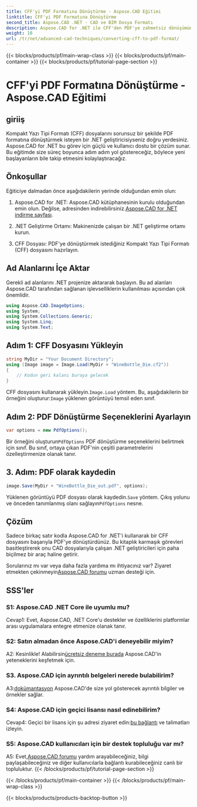 ```yaml
---
title: CFF'yi PDF Formatına Dönüştürme - Aspose.CAD Eğitimi
linktitle: CFF'yi PDF Formatına Dönüştürme
second_title: Aspose.CAD .NET - CAD ve BIM Dosya Formatı
description: Aspose.CAD for .NET ile CFF'den PDF'ye zahmetsiz dönüşümün kilidini açın. Adım adım kılavuzumuzu takip edin.
weight: 10
url: /tr/net/advanced-cad-techniques/converting-cff-to-pdf-format/
---
```


{{< blocks/products/pf/main-wrap-class >}}
{{< blocks/products/pf/main-container >}}
{{< blocks/products/pf/tutorial-page-section >}}

# CFF'yi PDF Formatına Dönüştürme - Aspose.CAD Eğitimi

## giriiş

Kompakt Yazı Tipi Formatı (CFF) dosyalarını sorunsuz bir şekilde PDF formatına dönüştürmek isteyen bir .NET geliştiricisiyseniz doğru yerdesiniz. Aspose.CAD for .NET bu görev için güçlü ve kullanıcı dostu bir çözüm sunar. Bu eğitimde size süreç boyunca adım adım yol göstereceğiz, böylece yeni başlayanların bile takip etmesini kolaylaştıracağız.

## Önkoşullar

Eğiticiye dalmadan önce aşağıdakilerin yerinde olduğundan emin olun:

1. Aspose.CAD for .NET: Aspose.CAD kütüphanesinin kurulu olduğundan emin olun. Değilse, adresinden indirebilirsiniz.[Aspose.CAD for .NET indirme sayfası](https://releases.aspose.com/cad/net/).

2. .NET Geliştirme Ortamı: Makinenizde çalışan bir .NET geliştirme ortamı kurun.

3. CFF Dosyası: PDF'ye dönüştürmek istediğiniz Kompakt Yazı Tipi Formatı (CFF) dosyasını hazırlayın.

## Ad Alanlarını İçe Aktar

Gerekli ad alanlarını .NET projenize aktararak başlayın. Bu ad alanları Aspose.CAD tarafından sağlanan işlevselliklerin kullanılması açısından çok önemlidir.

```csharp
using Aspose.CAD.ImageOptions;
using System;
using System.Collections.Generic;
using System.Linq;
using System.Text;
```

## Adım 1: CFF Dosyasını Yükleyin

```csharp
string MyDir = "Your Document Directory";
using (Image image = Image.Load(MyDir + "WineBottle_Die.cf2"))
{
    // Kodun geri kalanı buraya gelecek
}
```

 CFF dosyasını kullanarak yükleyin.`Image.Load` yöntem. Bu, aşağıdakilerin bir örneğini oluşturur:`Image` yüklenen görüntüyü temsil eden sınıf.

## Adım 2: PDF Dönüştürme Seçeneklerini Ayarlayın

```csharp
var options = new PdfOptions();
```

 Bir örneğini oluşturun`PdfOptions` PDF dönüştürme seçeneklerini belirtmek için sınıf. Bu sınıf, ortaya çıkan PDF'nin çeşitli parametrelerini özelleştirmenize olanak tanır.

## 3. Adım: PDF olarak kaydedin

```csharp
image.Save(MyDir + "WineBottle_Die_out.pdf", options);
```

 Yüklenen görüntüyü PDF dosyası olarak kaydedin.`Save` yöntem. Çıkış yolunu ve önceden tanımlanmış olanı sağlayın`PdfOptions` nesne.

## Çözüm

Sadece birkaç satır kodla Aspose.CAD for .NET'i kullanarak bir CFF dosyasını başarıyla PDF'ye dönüştürdünüz. Bu kitaplık karmaşık görevleri basitleştirerek onu CAD dosyalarıyla çalışan .NET geliştiricileri için paha biçilmez bir araç haline getirir.

 Sorularınız mı var veya daha fazla yardıma mı ihtiyacınız var? Ziyaret etmekten çekinmeyin[Aspose.CAD forumu](https://forum.aspose.com/c/cad/19) uzman desteği için.

## SSS'ler

### S1: Aspose.CAD .NET Core ile uyumlu mu?

Cevap1: Evet, Aspose.CAD, .NET Core'u destekler ve özelliklerini platformlar arası uygulamalara entegre etmenize olanak tanır.

### S2: Satın almadan önce Aspose.CAD'i deneyebilir miyim?

 A2: Kesinlikle! Alabilirsin[ücretsiz deneme burada](https://releases.aspose.com/) Aspose.CAD'in yeteneklerini keşfetmek için.

### S3. Aspose.CAD için ayrıntılı belgeleri nerede bulabilirim?

 A3:[dokümantasyon](https://reference.aspose.com/cad/net/) Aspose.CAD'de size yol gösterecek ayrıntılı bilgiler ve örnekler sağlar.

### S4: Aspose.CAD için geçici lisansı nasıl edinebilirim?

 Cevap4: Geçici bir lisans için şu adresi ziyaret edin:[bu bağlantı](https://purchase.aspose.com/temporary-license/) ve talimatları izleyin.

### S5: Aspose.CAD kullanıcıları için bir destek topluluğu var mı?

 A5: Evet,[Aspose.CAD forumu](https://forum.aspose.com/c/cad/19) yardım arayabileceğiniz, bilgi paylaşabileceğiniz ve diğer kullanıcılarla bağlantı kurabileceğiniz canlı bir topluluktur.
{{< /blocks/products/pf/tutorial-page-section >}}

{{< /blocks/products/pf/main-container >}}
{{< /blocks/products/pf/main-wrap-class >}}

{{< blocks/products/products-backtop-button >}}
